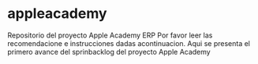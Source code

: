 # appleacademy
Repositorio del proyecto Apple Academy ERP
Por favor leer las recomendacione e instrucciones dadas acontinuacion.
Aqui se presenta el primero avance del sprinbacklog del proyecto Apple Academy


